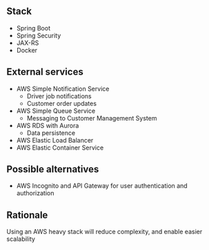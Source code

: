 ## Stack 
* Spring Boot
* Spring Security
* JAX-RS
* Docker

## External services

* AWS Simple Notification Service
  * Driver job notifications
  * Customer order updates
* AWS Simple Queue Service
  * Messaging to Customer Management System
* AWS RDS with Aurora
  * Data persistence
* AWS Elastic Load Balancer
* AWS Elastic Container Service

## Possible alternatives
* AWS Incognito and API Gateway for user authentication and authorization

## Rationale
Using an AWS heavy stack will reduce complexity, and enable easier scalability